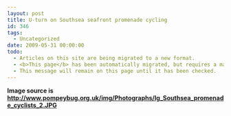 ```yaml
---
layout: post
title: U-turn on Southsea seafront promenade cycling
id: 346
tags:
  - Uncategorized
date: 2009-05-31 00:00:00
todo:
  - Articles on this site are being migrated to a new format.
  - <b>This page</b> has been automatically migrated, but requires a manual check-&amp;-tune to ensure the format and links all work as expected.
  - This message will remain on this page until it has been checked.
---
```


**Image source is http://www.pompeybug.org.uk/img/Photographs/lg_Southsea_promenade_cyclists_2.JPG**